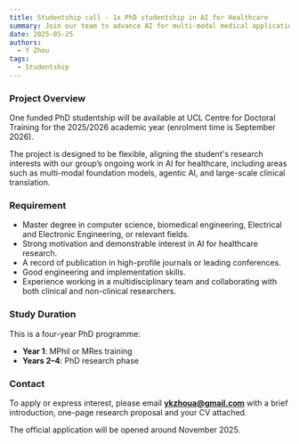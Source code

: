 ```yaml
---
title: Studentship call - 1x PhD studentship in AI for Healthcare 
summary: Join our team to advance AI for multi-modal medical applications.
date: 2025-05-25
authors:
  - Y Zhou
tags:
  - Studentship
---
```




### Project Overview

One funded PhD studentship will be available at UCL Centre for Doctoral Training for the 2025/2026 academic year (enrolment time is September 2026).

The project is designed to be flexible, aligning the student's research interests with our group’s ongoing work in AI for healthcare, including areas such as multi-modal foundation models, agentic AI, and large-scale clinical translation.


### Requirement

- Master degree in computer science, biomedical engineering, Electrical and Electronic Engineering, or relevant fields.
- Strong motivation and demonstrable interest in AI for healthcare research.
- A record of publication in high-profile journals or leading conferences.
- Good engineering and implementation skills.
- Experience working in a multidisciplinary team and collaborating with both clinical and non-clinical researchers.


### Study Duration

This is a four-year PhD programme:
- **Year 1**: MPhil or MRes training
- **Years 2–4**: PhD research phase



### Contact

To apply or express interest, please email **ykzhoua@gmail.com** with a brief introduction, one-page research proposal and your CV attached.

The official application will be opened around November 2025.

